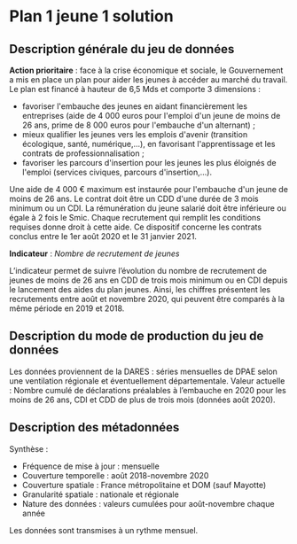 # Plan 1 jeune 1 solution 
## Description générale du jeu de données 
**Action prioritaire** : face à la crise économique et sociale, le Gouvernement a mis en place un plan pour aider les jeunes à accéder au marché du travail. Le plan est financé à hauteur de 6,5 Mds et comporte 3 dimensions : 
- favoriser l'embauche des jeunes en aidant financièrement les entreprises (aide de 4 000 euros pour l'emploi d'un jeune de moins de 26 ans, prime de 8 000 euros pour l'embauche d'un alternant) ;
- mieux qualifier les jeunes vers les emplois d'avenir (transition écologique, santé, numérique,...), en favorisant l'apprentissage et les contrats de professionnalisation ; 
- favoriser les parcours d'insertion pour les jeunes les plus éloignés de l'emploi (services civiques, parcours d'insertion,...).

Une aide de 4 000 € maximum est instaurée pour l'embauche d'un jeune de moins de 26 ans. Le contrat doit être un CDD d'une durée de 3 mois minimum ou un CDI. La rémunération du jeune salarié doit être inférieure ou égale à 2 fois le Smic. Chaque recrutement qui remplit les conditions requises donne droit à cette aide. Ce dispositif concerne les contrats conclus entre le 1er août 2020 et le 31 janvier 2021.

**Indicateur** : *Nombre de recrutement de jeunes*

L’indicateur permet de suivre l’évolution du nombre de recrutement de jeunes de moins de 26 ans en CDD de trois mois minimum ou en CDI depuis le lancement des aides du plan jeunes. Ainsi, les chiffres présentent les recrutements entre août et novembre 2020, qui peuvent être comparés à la même période en 2019 et 2018.

## Description du mode de production du jeu de données 
Les données proviennent de la DARES : séries mensuelles de DPAE selon une ventilation régionale et éventuellement départementale. Valeur actuelle : Nombre cumulé de déclarations préalables à l’embauche en 2020 pour les moins de 26 ans, CDI et CDD de plus de trois mois (données août 2020).

## Description des métadonnées 
Synthèse : 
-	Fréquence de mise à jour : mensuelle
-	Couverture temporelle : août 2018-novembre 2020
-	Couverture spatiale : France métropolitaine et DOM (sauf Mayotte)
-	Granularité spatiale : nationale et régionale
-	Nature des données : valeurs  cumulées pour août-novembre chaque année

Les données sont transmises à un rythme mensuel.
